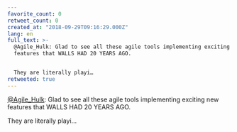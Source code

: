 ```yaml
---
favorite_count: 0
retweet_count: 0
created_at: "2018-09-29T09:16:29.000Z"
lang: en
full_text: >-
  @Agile_Hulk: Glad to see all these agile tools implementing exciting new
  features that WALLS HAD 20 YEARS AGO.


  They are literally playi…
retweeted: true
---
```


[@Agile_Hulk](https://twitter.com/Agile_Hulk): Glad to see all these agile tools
implementing exciting new features that WALLS HAD 20 YEARS AGO.

They are literally playi…
